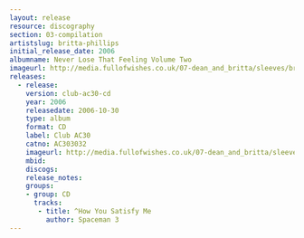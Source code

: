 ```yaml
---
layout: release
resource: discography
section: 03-compilation
artistslug: britta-phillips
initial_release_date: 2006
albumname: Never Lose That Feeling Volume Two
imageurl: http://media.fullofwishes.co.uk/07-dean_and_britta/sleeves/britta-phillips-never-lose-that-feeling-2.jpg
releases:
  - release: 
    version: club-ac30-cd
    year: 2006
    releasedate: 2006-10-30
    type: album
    format: CD
    label: Club AC30
    catno: AC303032
    imageurl: http://media.fullofwishes.co.uk/07-dean_and_britta/sleeves/britta-phillips-never-lose-that-feeling-2.jpg
    mbid: 
    discogs: 
    release_notes:
    groups:
    - group: CD
      tracks:
       - title: ^How You Satisfy Me
         author: Spaceman 3
---
```

